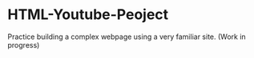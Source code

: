 # HTML-Youtube-Peoject
Practice building a complex webpage using a very familiar site. (Work in progress)
